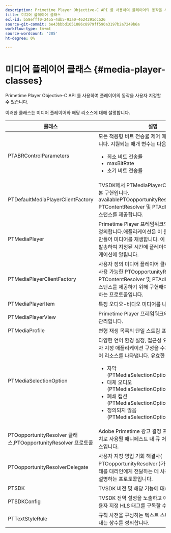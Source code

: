 ```yaml
---
description: Primetime Player Objective-C API 를 사용하여 플레이어의 동작을 사용자 지정할 수 있습니다.
title: 미디어 플레이어 클래스
exl-id: b58efff0-2455-4db5-93a0-4624291dc526
source-git-commit: be43bbbd1051886c8979ff590a3197b2a7249b6a
workflow-type: tm+mt
source-wordcount: '285'
ht-degree: 0%

---
```


# 미디어 플레이어 클래스 {#media-player-classes}

Primetime Player Objective-C API 를 사용하여 플레이어의 동작을 사용자 지정할 수 있습니다.

이러한 클래스는 미디어 플레이어와 해당 리소스에 대해 설명합니다.

| 클래스 | 설명 |
|---|---|
| PTABRControlParameters | 모든 적응형 비트 전송률 제어 매개 변수를 캡슐화합니다. 지원되는 매개 변수는 다음과 같습니다.<ul><li>최소 비트 전송률</li><li>maxBitRate</li><li>초기 비트 전송률</li></ul> |
| PTDefaultMediaPlayerClientFactory | TVSDK에서 PTMediaPlayerClientFactory의 기본 구현입니다. availablePTOopportunityResolver, PTContentResolver 및 PTAdPolicySelector 인스턴스를 제공합니다. |
| PTMediaPlayer | Primetime Player 프레임워크의 루트 구성 요소를 정의합니다.애플리케이션은 이 클래스의 인스턴스를 만들어 미디어를 재생합니다. 이 구성 요소는 알림을 발송하여 지정된 시간에 플레이어의 상태를 애플리케이션에 알립니다. |
| PTMediaPlayerClientFactory | 사용자 정의 미디어 플레이어 클라이언트 팩토리가 사용 가능한 PTOopportunityResolver , PTContentResolver 및 PTAdPolicySelector 인스턴스를 제공하기 위해 구현해야 하는 방법을 설명하는 프로토콜입니다. |
| PTMediaPlayerItem | 특정 오디오-비디오 미디어를 나타냅니다. |
| PTMediaPlayerView | Primetime Player 프레임워크의 보기 구성 요소를 관리합니다. |
| PTMediaProfile | 변형 재생 목록의 단일 스트림 프로필을 나타냅니다. |
| PTMediaSelectionOption | 다양한 언어 환경 설정, 접근성 요구 사항 또는 사용자 지정 애플리케이션 구성을 수용하는 시청각 미디어 리소스를 나타냅니다. 유효한 옵션 유형:<ul><li>자막(PTMediaSelectionOptionTypeSubtitle)</li><li>대체 오디오(PTMediaSelectionOptionTypeAudio)</li><li>폐쇄 캡션(PTMediaSelectionOptionTypeCC)</li><li>정의되지 않음(PTMediaSelectionOptionTypeUndefined)</li></ul> |
| PTOopportunityResolver 클래스,PTOopportunityResolver 프로토콜 | Adobe Primetime 광고 결정 프로세스에 대한 배치로 사용될 매니페스트 내 큐 처리에 사용되는 클래스입니다. |
| PTOopportunityResolverDelegate | 사용자 지정 영업 기회 해결사( PTOopportunityResolver )가 영업 기회 해결 상태를 대리인에게 전달하는 데 사용해야 하는 방법을 설명하는 프로토콜입니다. |
| PTSDK | TVSDK 버전 및 해당 기능에 대해 설명합니다. |
| PTSDKConfig | TVSDK 전역 설정을 노출하고 애플리케이션에서 사용자 지정 HLS 태그를 구독할 수 있도록 합니다. |
| PTTextStyleRule | 규칙 사전을 구성하는 텍스트 스타일 속성 키를 나타내는 상수를 정의합니다. |
